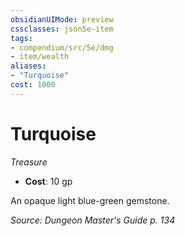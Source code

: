 ```yaml
---
obsidianUIMode: preview
cssclasses: json5e-item
tags:
- compendium/src/5e/dmg
- item/wealth
aliases: 
- "Turquoise"
cost: 1000
---
```

# Turquoise
*Treasure*  

- **Cost**: 10 gp

An opaque light blue-green gemstone.

*Source: Dungeon Master's Guide p. 134*